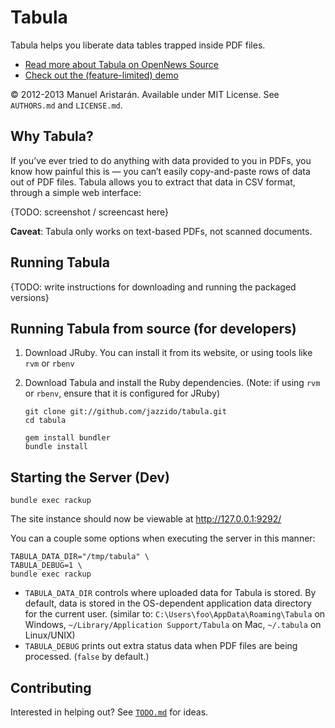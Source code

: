 # Tabula

Tabula helps you liberate data tables trapped inside PDF files.

* [Read more about Tabula on OpenNews Source](http://source.mozillaopennews.org/en-US/articles/introducing-tabula/)
* [Check out the (feature-limited) demo](http://tabula.nerdpower.org/)

© 2012-2013 Manuel Aristarán. Available under MIT License. See `AUTHORS.md`
and `LICENSE.md`.

## Why Tabula?

If you’ve ever tried to do anything with data provided to you in PDFs, you
know how painful this is — you can’t easily copy-and-paste rows of data out
of PDF files. Tabula allows you to extract that data in CSV format, through
a simple web interface:

{TODO: screenshot / screencast here}

**Caveat**: Tabula only works on text-based PDFs, not scanned documents.

## Running Tabula

{TODO: write instructions for downloading and running the packaged versions}

## Running Tabula from source (for developers)

1. Download JRuby. You can install it from its website, or using tools like `rvm` or `rbenv`

2. Download Tabula and install the Ruby dependencies. (Note: if using `rvm` or `rbenv`, ensure that it is configured for JRuby)

    ~~~
    git clone git://github.com/jazzido/tabula.git
    cd tabula

    gem install bundler
    bundle install
    ~~~

## Starting the Server (Dev)

    bundle exec rackup

The site instance should now be viewable at http://127.0.0.1:9292/

You can a couple some options when executing the server in this manner:

    TABULA_DATA_DIR="/tmp/tabula" \
    TABULA_DEBUG=1 \
    bundle exec rackup

* `TABULA_DATA_DIR` controls where uploaded data for Tabula is stored. By default,
  data is stored in the OS-dependent application data directory for the current
  user. (similar to: `C:\Users\foo\AppData\Roaming\Tabula` on Windows,
  `~/Library/Application Support/Tabula` on Mac, `~/.tabula` on Linux/UNIX)
* `TABULA_DEBUG` prints out extra status data when PDF files are being processed.
   (`false` by default.)

## Contributing

Interested in helping out? See [`TODO.md`](TODO.md) for ideas.
